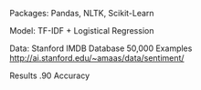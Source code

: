 Packages: Pandas, NLTK, Scikit-Learn 

Model: TF-IDF + Logistical Regression

Data: Stanford IMDB Database 50,000 Examples http://ai.stanford.edu/~amaas/data/sentiment/

Results .90 Accuracy
